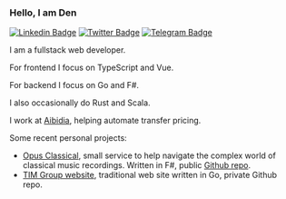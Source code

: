 ### Hello, I am Den

[![Linkedin Badge](https://img.shields.io/badge/-LinkedIn-0e76a8?style=flat-square&logo=Linkedin&logoColor=white)](https://www.linkedin.com/in/denis-rodionov-zunh/)
[![Twitter Badge](https://img.shields.io/badge/-Twitter-00acee?style=flat-square&logo=Twitter&logoColor=white)](https://twitter.com/droidion)
[![Telegram Badge](https://img.shields.io/badge/-Telegram-0088cc?style=flat-square&logo=Telegram&logoColor=white)](https://t.me/droidion)

I am a fullstack web developer.

For frontend I focus on TypeScript and Vue.

For backend I focus on Go and F#.

I also occasionally do Rust and Scala.

I work at [Aibidia](https://aibidia.com), helping automate transfer pricing.

Some recent personal projects:
- [Opus Classical](https://opusclassical.net), small service to help navigate the complex world of classical music recordings. Written in F#, public [Github repo](https://github.com/Droidion/composers).
- [TIM Group website](https://timseminar.ru), traditional web site written in Go, private Github repo.
